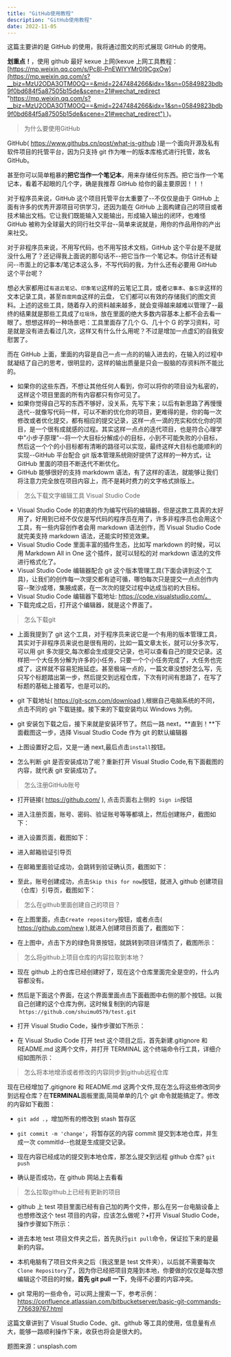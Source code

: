 ```yaml
---
title: "GitHub使用教程"
description: "GitHub使用教程"
date: 2022-11-05
---
```


这篇主要讲的是 GitHub 的使用，我将通过图文的形式展现 GitHub 的使用。

**划重点！**，使用 github 最好 kexue 上网(kexue 上网工具教程：[https://mp.weixin.qq.com/s/Pc8l-PnEWIYYMr0l9CgxOw](https://mp.weixin.qq.com/s?__biz=MzU2ODA3OTM0OQ==&mid=2247484266&idx=1&sn=05849823bdb9f0bd684f5a87505b15de&scene=21#wechat_redirect "https://mp.weixin.qq.com/s?__biz=MzU2ODA3OTM0OQ==&mid=2247484266&idx=1&sn=05849823bdb9f0bd684f5a87505b15de&scene=21#wechat_redirect") )。

<blockquote class="blockquote">为什么要使用GitHub</blockquote>

GitHub( https://www.githubs.cn/post/what-is-github )是一个面向开源及私有软件项目的托管平台，因为只支持 git 作为唯一的版本库格式进行托管，故名 GitHub。

甚至你可以简单粗暴的**把它当作一个笔记本**，用来存储任何东西。把它当作一个笔记本，看着不起眼的几个字，确是我推荐 GitHub 给你的最主要原因！！！

对于程序员来说，GitHub 这个项目托管平台太重要了--不仅仅是由于 GitHub 上面有许多的优秀开源项目可供学习，还因为能在 GitHub 上面构建自己的项目或者技术输出文档。它让我们既能输入又能输出，形成输入输出的闭环，也难怪 GitHub 被称为全球最大的同行社交平台--简单来说就是，用你的作品用你的产出来社交。

对于非程序员来说，不用写代码，也不用写技术文档，GitHub 这个平台是不是就没什么用了？还记得我上面说的那句话不--把它当作一个笔记本。你估计还有疑问--市面上的记事本/笔记本这么多，不写代码的我，为什么还有必要用 GitHub 这个平台呢？

想必大家都用过`有道云笔记`、`印象笔记`这样的云笔记工具，或者`记事本`、`备忘录`这样的文本记录工具，甚至`百度网盘`这样的云盘， 它们都可以有效的存储我们的图文资料。上述的这些工具，随着存入的资料越来越多，就会变得越来越难以管理了--最终的结果就是那些工具成了`垃圾场`，放在里面的绝大多数内容基本上都不会去看一眼了。想想这样的一种场景吧：工具里面存了几个 G、几十个 G 的学习资料，可是就是没有进去看过几次，这样又有什么什么用呢？不过是增加一点虚幻的自我安慰罢了。

而在 GitHub 上面，里面的内容是自己一点一点的的输入进去的，在输入的过程中就凝结了自己的思考，很明显的，这样的输出质量是只会一股脑的存资料所不能比的。

- 如果你的这些东西，不想让其他任何人看到，你可以将你的项目设为私密的，这样这个项目里面的所有内容都只有你可见了。
- 如果你觉得自己写的东西不够好，没关系，先写下来；以后有新思路了再慢慢迭代--就像写代码一样，可以不断的优化你的项目，更难得的是，你的每一次修改或者优化提交，都有相应的提交记录，这样一点一滴的充实和优化你的项目，是一个很有成就感的过程。其实这样一点点的迭代项目，也是符合心理学中"小步子原理"--将一个大目标分解成小的目标，小到不可能失败的小目标，然后这一个个的小目标都有清晰的路径可以实现，最终这样大目标也能顺利的实现--GitHub 平台配合 git 版本管理系统刚好提供了这样的一种方式，让 GitHub 里面的项目不断迭代不断优化。
- GitHub 能够很好的支持 markdowm 语法，有了这样的语法，就能够让我们将注意力完全放在项目内容上，而不是耗时费力的文字格式排版上。

<blockquote class="blockquote">怎么下载文字编辑工具 Visual Studio Code</blockquote>

- Visual Studio Code 的初衷的作为编写代码的编辑器，但是这款工具真的太好用了，好用到已经不仅仅是写代码的程序员在用了，许多非程序员也会用这个工具，有一些内容创作者会用 markdown 语法创作，而 Visual Studio Code 就完美支持 markdown 语法，还能实时预览效果。
- Visual Studio Code 里面丰富的插件生态，比如写 markdown 的时候，可以用 Markdown All in One 这个插件，就可以轻松的对 markdown 语法的文件进行格式化了。
- Visual Studio Code 编辑器配合 git 这个版本管理工具(下面会讲到这个工具)，让我们的创作每一次提交都有迹可循，哪怕每次只是提交一点点创作内容--聚沙成塔，集腋成裘，在一次次的提交过程中达成当初的大目标。
- Visual Studio Code 编辑器下载地址: https://code.visualstudio.com/。
- 下载完成之后，打开这个编辑器，就是这个界面了。

<blockquote class="blockquote">怎么下载git</blockquote>

- 上面我提到了 git 这个工具，对于程序员来说它是一个有用的版本管理工具，其实对于非程序员来说也是很有用的，比如一篇文章太长，就可以分多次写，可以用 git 多次提交,每次都会生成提交记录，也可以查看自己的提交记录。这样把一个大任务分解为许多的小任务，只要一个个小任务完成了，大任务也完成了，这样就不容易犯拖延症。甚至极端一点的，一篇文章没想好怎么写，先只写个标题踏出第一步，然后提交到远程仓库，下次有时间有思路了，在写了标题的基础上接着写，也是可以的。
- git 下载地址( https://git-scm.com/download ),根据自己电脑系统的不同，点击不同的 git 下载链接。接下来的下载安装均以 Windows 为例。

- git 安装包下载之后，接下来就是安装环节了。然后一路 next，**直到！**下面截图这一步，选择 Visual Studio Code 作为 git 的默认编辑器

- 上图设置好之后，又是一通 next,最后点击`install`按钮。
- 怎么判断 git 是否安装成功了呢？重新打开 Visual Studio Code,有下面截图的内容，就代表 git 安装成功了。

<blockquote class="blockquote">怎么注册GitHub账号</blockquote>

- 打开链接( https://github.com/ ), 点击页面右上侧的  `Sign in`按钮
- 进入注册页面，账号、密码、验证账号等等都填上，然后创建账户，截图如下：

- 进入设置页面，截图如下：

- 进入邮箱验证引导页

- 在邮箱里面验证成功，会跳转到验证确认页，截图如下：

- 至此，账号创建成功，点击`Skip this for now`按钮，就进入 github 创建项目（仓库）引导页，截图如下：

<blockquote class="blockquote">怎么在github里面创建自己的项目？</blockquote>

- 在上图里面，点击`Create repository`按钮，或者点击( https://github.com/new ),就进入创建项目页面了，截图如下：

- 在上图中，点击下方的绿色背景按钮，就跳转到项目详情页了，截图所示：

<blockquote class="blockquote">怎么将github上项目仓库的内容拉取到本地？</blockquote>

- 现在 github 上的仓库已经创建好了，现在这个仓库里面完全是空的，什么内容都没有。

- 然后是下面这个界面，在这个界面里面点击下面截图中右侧的那个按钮。以我自己创建的这个仓库为例，这时候复制到的内容是  `https://github.com/shuimu0579/test.git`

- 打开 Visual Studio Code，操作步骤如下所示：

- 在 Visual Studio Code 打开 test 这个项目之后，首先新建.gitignore 和 README.md 这两个文件，并打开 TERMINAL 这个终端命令行工具，详细介绍如图所示：

<blockquote class="blockquote">怎么将本地增添或者修改的内容同步到github远程仓库</blockquote>

现在已经增加了.gitignore 和 README.md 这两个文件,现在怎么将这些修改同步到远程仓库？在**TERMINAL**面板里面,简简单单的几个 git 命令就能搞定了。修改的内容如下截图：

- `git add .`，增加所有的修改到 stash 暂存区

- `git commit -m 'change'`，将暂存区的内容 commit 提交到本地仓库，并生成一次 commitId--也就是生成提交记录。

- 现在内容已经成功的提交到本地仓库，那怎么提交到远程 github 仓库? `git push`

- 确认是否成功，在 github 网站上去看看

<blockquote class="blockquote">怎么拉取github上已经有更新的项目</blockquote>

- github 上 test 项目里面已经有自己加的两个文件，那么在另一台电脑设备上也想修改这个 test 项目的内容，应该怎么做呢？•打开 Visual Studio Code，操作步骤如下所示：

- 进去本地 test 项目文件夹之后，首先执行`git pull`命令，保证拉下来的是最新的内容。

- 本机电脑有了项目文件夹之后（我这里是 test 文件夹），以后就不需要每次`Clone Repository`了，因为你已经把项目克隆到本地，你要做的仅仅是每次想编辑这个项目的时候，**首先 git pull 一下**，免得不必要的内容冲突。
- git 常用的一些命令，可以网上搜索一下，参考示例：https://confluence.atlassian.com/bitbucketserver/basic-git-commands-776639767.html

这篇文章讲到了 Visual Studio Code、git、github 等工具的使用，信息量有点大，能够一路顺利操作下来，收获也将会是很大的。

题图来源：unsplash.com
